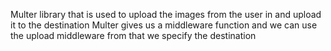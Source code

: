 Multer library that is used to upload the images from the user in and upload it to the destination
Multer gives us a middleware function and we can use the upload middleware from that we specify the destination 
 